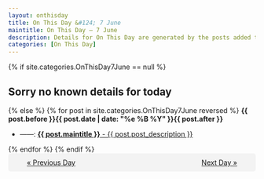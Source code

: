 ```yaml
---
layout: onthisday
title: On This Day &#124; 7 June
maintitle: On This Day — 7 June
description: Details for On This Day are generated by the posts added to the website so the content is subject to changes/updates over time.
categories: [On This Day]
---
```


{% if site.categories.OnThisDay7June == null %}
<h2>Sorry no known details for today</h2>
{% else %}
{% for post in site.categories.OnThisDay7June reversed %}
<strong>{{ post.before }}{{ post.date | date: "%e %B %Y" }}{{ post.after }}</strong>
<ul>
<li> ——: <a class="{{ post.class }}" href="{{ post.url }}"><strong>{{ post.maintitle }}</strong> - {{ post.post_description }}</a></li>
</ul>
{% endfor %}
{% endif %}
<br />
<div style="background-color: #f3f3f3; padding: 10px; border-radius: 5px; text-align: center; display: flex; justify-content: space-evenly;">
<a href="/onthisday/06/06-06">« Previous Day</a>
<span style="visibility:hidden;">[ Visit Leap Year February 29 ]</span>
<a href="/onthisday/06/06-08">Next Day »</a>
</div>
